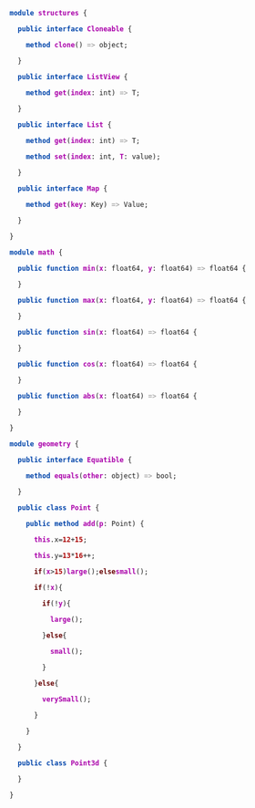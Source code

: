 ﻿<?xml version="1.0" encoding="utf-8"?>
<html xmlns:parse="http://www.rosivm.org/2014/parse/">
  <style>
        .Visibility, .class, .module, .interface, .function, .method {color:#04A; font-weight:bold;}
        .Name {color:#A0A; font-weight:bold;}
        .Type {color:#00A; font-weight:bold;}
        .var, .turns-in {color:#AAA; font-weight:bold;}
        {color:#AAA; font-weight:bold;}
        .ConstantValue {color:#A00; font-weight:bold;}
        .if, .else {color:#600; font-weight:bold;}
      </style>
  <body>
    <code>
<span class="module">module</span> <span class="Name">structures</span> <span class="l-brac">{</span><br />
  <span class="Visibility">public</span> <span class="interface">interface</span> <span class="Name">Cloneable</span> <span class="l-brac">{</span><br />
    <span class="method">method</span> <span class="Name">clone</span><span class="l-paren">(</span><span class="r-paren">)</span> <span class="turns-in">=&gt;</span> <span class="Identifier">object</span><span class="semicolon">;</span><br />
  <span class="r-brac">}</span><br />
  <span class="Visibility">public</span> <span class="interface">interface</span> <span class="Name">ListView</span> <span class="l-brac">{</span><br />
    <span class="method">method</span> <span class="Name">get</span><span class="l-paren">(</span><span class="Name">index</span><span class="colon">:</span> <span class="Identifier">int</span><span class="r-paren">)</span> <span class="turns-in">=&gt;</span> <span class="Identifier">T</span><span class="semicolon">;</span><br />
  <span class="r-brac">}</span><br />
  <span class="Visibility">public</span> <span class="interface">interface</span> <span class="Name">List</span> <span class="l-brac">{</span><br />
    <span class="method">method</span> <span class="Name">get</span><span class="l-paren">(</span><span class="Name">index</span><span class="colon">:</span> <span class="Identifier">int</span><span class="r-paren">)</span> <span class="turns-in">=&gt;</span> <span class="Identifier">T</span><span class="semicolon">;</span><br />
    <span class="method">method</span> <span class="Name">set</span><span class="l-paren">(</span><span class="Name">index</span><span class="colon">:</span> <span class="Identifier">int</span><span class="comma">,</span> <span class="Name">T</span><span class="colon">:</span> <span class="Identifier">value</span><span class="r-paren">)</span><span class="semicolon">;</span><br />
  <span class="r-brac">}</span><br />
  <span class="Visibility">public</span> <span class="interface">interface</span> <span class="Name">Map</span> <span class="l-brac">{</span><br />
    <span class="method">method</span> <span class="Name">get</span><span class="l-paren">(</span><span class="Name">key</span><span class="colon">:</span> <span class="Identifier">Key</span><span class="r-paren">)</span> <span class="turns-in">=&gt;</span> <span class="Identifier">Value</span><span class="semicolon">;</span><br />
  <span class="r-brac">}</span><br />
<span class="r-brac">}</span><br />
<span class="module">module</span> <span class="Name">math</span> <span class="l-brac">{</span><br />
  <span class="Visibility">public</span> <span class="function">function</span> <span class="Name">min</span><span class="l-paren">(</span><span class="Name">x</span><span class="colon">:</span> <span class="Identifier">float64</span><span class="comma">,</span> <span class="Name">y</span><span class="colon">:</span> <span class="Identifier">float64</span><span class="r-paren">)</span> <span class="turns-in">=&gt;</span> <span class="Identifier">float64</span> <span class="l-brac">{</span><br />
  <span class="r-brac">}</span><br />
  <span class="Visibility">public</span> <span class="function">function</span> <span class="Name">max</span><span class="l-paren">(</span><span class="Name">x</span><span class="colon">:</span> <span class="Identifier">float64</span><span class="comma">,</span> <span class="Name">y</span><span class="colon">:</span> <span class="Identifier">float64</span><span class="r-paren">)</span> <span class="turns-in">=&gt;</span> <span class="Identifier">float64</span> <span class="l-brac">{</span><br />
  <span class="r-brac">}</span><br />
  <span class="Visibility">public</span> <span class="function">function</span> <span class="Name">sin</span><span class="l-paren">(</span><span class="Name">x</span><span class="colon">:</span> <span class="Identifier">float64</span><span class="r-paren">)</span> <span class="turns-in">=&gt;</span> <span class="Identifier">float64</span> <span class="l-brac">{</span><br />
  <span class="r-brac">}</span><br />
  <span class="Visibility">public</span> <span class="function">function</span> <span class="Name">cos</span><span class="l-paren">(</span><span class="Name">x</span><span class="colon">:</span> <span class="Identifier">float64</span><span class="r-paren">)</span> <span class="turns-in">=&gt;</span> <span class="Identifier">float64</span> <span class="l-brac">{</span><br />
  <span class="r-brac">}</span><br />
  <span class="Visibility">public</span> <span class="function">function</span> <span class="Name">abs</span><span class="l-paren">(</span><span class="Name">x</span><span class="colon">:</span> <span class="Identifier">float64</span><span class="r-paren">)</span> <span class="turns-in">=&gt;</span> <span class="Identifier">float64</span> <span class="l-brac">{</span><br />
  <span class="r-brac">}</span><br />
<span class="r-brac">}</span><br />
<span class="module">module</span> <span class="Name">geometry</span> <span class="l-brac">{</span><br />
  <span class="Visibility">public</span> <span class="interface">interface</span> <span class="Name">Equatible</span> <span class="l-brac">{</span><br />
    <span class="method">method</span> <span class="Name">equals</span><span class="l-paren">(</span><span class="Name">other</span><span class="colon">:</span> <span class="Identifier">object</span><span class="r-paren">)</span> <span class="turns-in">=&gt;</span> <span class="Identifier">bool</span><span class="semicolon">;</span><br />
  <span class="r-brac">}</span><br />
  <span class="Visibility">public</span> <span class="class">class</span> <span class="Name">Point</span> <span class="l-brac">{</span><br />
    <span class="Visibility">public</span> <span class="method">method</span> <span class="Name">add</span><span class="l-paren">(</span><span class="Name">p</span><span class="colon">:</span> <span class="Identifier">Point</span><span class="r-paren">)</span> <span class="l-brac">{</span><br />
      <span class="Name">this</span><span class="dot">.</span><span class="Member">x</span><span class="assign">=</span><span class="ConstantValue">12</span><span class="plus">+</span><span class="ConstantValue">15</span><span class="semicolon">;</span><br />
      <span class="Name">this</span><span class="dot">.</span><span class="Member">y</span><span class="assign">=</span><span class="ConstantValue">13</span><span class="multiply">*</span><span class="ConstantValue">16</span><span class="increment">++</span><span class="semicolon">;</span><br />
      <span class="if">if</span><span class="l-paren">(</span><span class="Name">x</span><span class="greater-than">&gt;</span><span class="ConstantValue">15</span><span class="r-paren">)</span><span class="Name">large</span><span class="l-paren">(</span><span class="r-paren">)</span><span class="semicolon">;</span><span class="else">else</span><span class="Name">small</span><span class="l-paren">(</span><span class="r-paren">)</span><span class="semicolon">;</span><br />
      <span class="if">if</span><span class="l-paren">(</span><span class="not">!</span><span class="Name">x</span><span class="r-paren">)</span><span class="l-brac">{</span><br />
        <span class="if">if</span><span class="l-paren">(</span><span class="not">!</span><span class="Name">y</span><span class="r-paren">)</span><span class="l-brac">{</span><br />
          <span class="Name">large</span><span class="l-paren">(</span><span class="r-paren">)</span><span class="semicolon">;</span><br />
        <span class="r-brac">}</span><span class="else">else</span><span class="l-brac">{</span><br />
          <span class="Name">small</span><span class="l-paren">(</span><span class="r-paren">)</span><span class="semicolon">;</span><br />
        <span class="r-brac">}</span><br />
      <span class="r-brac">}</span><span class="else">else</span><span class="l-brac">{</span><br />
        <span class="Name">verySmall</span><span class="l-paren">(</span><span class="r-paren">)</span><span class="semicolon">;</span><br />
      <span class="r-brac">}</span><br />
    <span class="r-brac">}</span><br />
  <span class="r-brac">}</span><br />
  <span class="Visibility">public</span> <span class="class">class</span> <span class="Name">Point3d</span> <span class="l-brac">{</span><br />
  <span class="r-brac">}</span><br />
<span class="r-brac">}</span><br />

</code>
  </body>
</html>
